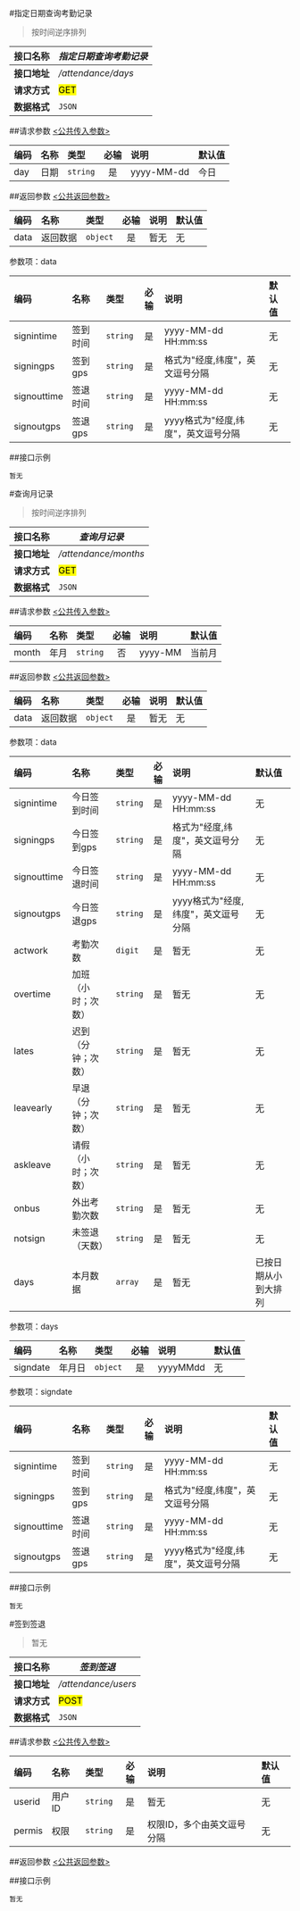 #指定日期查询考勤记录
>按时间逆序排列

| 接口名称 | *指定日期查询考勤记录* |
| -- | -- |
| **接口地址** | */attendance/days* |
| **请求方式** | <mark>GET</mark> |
| **数据格式** | <code>JSON</code> |


##请求参数
[<公共传入参数>](../README.md)  

|编码|名称|类型|必输|说明|默认值|
|:---|:---|:---|:--:|:---|:-----|
|day|日期|<code>string</code>|是|yyyy-MM-dd|今日|


##返回参数
[<公共返回参数>](../README.md)

|编码|名称|类型|必输|说明|默认值|
|:---|:---|:---|:--:|:---|:-----|
|data|返回数据|<code>object</code>|是|暂无|无|

参数项：data

|编码|名称|类型|必输|说明|默认值|
|:---|:---|:---|:--:|:---|:-----|
|signintime|签到时间|<code>string</code>|是|yyyy-MM-dd HH:mm:ss|无|
|signingps|签到gps|<code>string</code>|是|格式为"经度,纬度"，英文逗号分隔|无|
|signouttime|签退时间|<code>string</code>|是|yyyy-MM-dd HH:mm:ss|无|
|signoutgps|签退gps|<code>string</code>|是|yyyy格式为"经度,纬度"，英文逗号分隔|无|

##接口示例

```
暂无
```


#查询月记录
>按时间逆序排列

| 接口名称 | *查询月记录* |
| -- | -- |
| **接口地址** | */attendance/months* |
| **请求方式** | <mark>GET</mark> |
| **数据格式** | <code>JSON</code> |


##请求参数
[<公共传入参数>](../README.md)  

|编码|名称|类型|必输|说明|默认值|
|:---|:---|:---|:--:|:---|:-----|
|month|年月|<code>string</code>|否|yyyy-MM|当前月|


##返回参数
[<公共返回参数>](../README.md)

|编码|名称|类型|必输|说明|默认值|
|:---|:---|:---|:--:|:---|:-----|
|data|返回数据|<code>object</code>|是|暂无|无|

参数项：data

|编码|名称|类型|必输|说明|默认值|
|:---|:---|:---|:--:|:---|:-----|
|signintime|今日签到时间|<code>string</code>|是|yyyy-MM-dd HH:mm:ss|无|
|signingps|今日签到gps|<code>string</code>|是|格式为"经度,纬度"，英文逗号分隔|无|
|signouttime|今日签退时间|<code>string</code>|是|yyyy-MM-dd HH:mm:ss|无|
|signoutgps|今日签退gps|<code>string</code>|是|yyyy格式为"经度,纬度"，英文逗号分隔|无|
|actwork|考勤次数|<code>digit</code>|是|暂无|无|
|overtime|加班（小时；次数）|<code>string</code>|是|暂无|无|
|lates|迟到（分钟；次数）|<code>string</code>|是|暂无|无|
|leavearly|早退（分钟；次数）|<code>string</code>|是|暂无|无|
|askleave|请假（小时；次数）|<code>string</code>|是|暂无|无|
|onbus|外出考勤次数|<code>string</code>|是|暂无|无|
|notsign|未签退（天数）|<code>string</code>|是|暂无|无|
|days|本月数据|<code>array</code>|是|暂无|已按日期从小到大排列|

参数项：days

|编码|名称|类型|必输|说明|默认值|
|:---|:---|:---|:--:|:---|:-----|
|signdate|年月日|<code>object</code>|是|yyyyMMdd|无|


参数项：signdate

|编码|名称|类型|必输|说明|默认值|
|:---|:---|:---|:--:|:---|:-----|
|signintime|签到时间|<code>string</code>|是|yyyy-MM-dd HH:mm:ss|无|
|signingps|签到gps|<code>string</code>|是|格式为"经度,纬度"，英文逗号分隔|无|
|signouttime|签退时间|<code>string</code>|是|yyyy-MM-dd HH:mm:ss|无|
|signoutgps|签退gps|<code>string</code>|是|yyyy格式为"经度,纬度"，英文逗号分隔|无|

##接口示例

```
暂无
```



#签到签退
>暂无

| 接口名称 | *签到签退* |
| -- | -- |
| **接口地址** | */attendance/users* |
| **请求方式** | <mark>POST</mark> |
| **数据格式** | <code>JSON</code> |


##请求参数
[<公共传入参数>](../README.md)  


|编码|名称|类型|必输|说明|默认值|
|:---|:---|:---|:--:|:---|:-----|
|userid|用户ID|<code>string</code>|是|暂无|无|
|permis|权限|<code>string</code>|是|权限ID，多个由英文逗号分隔|无|

##返回参数
[<公共返回参数>](../README.md)

##接口示例

```
暂无
```




